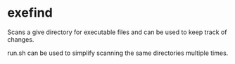# exefind

Scans a give directory for executable files and can be used to keep track of changes.

run.sh can be used to simplify scanning the same directories multiple times.
